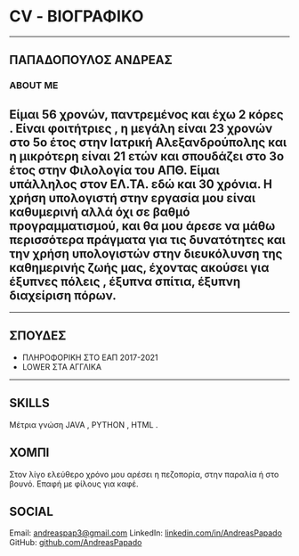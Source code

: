 # CV - ΒΙΟΓΡΑΦΙΚΟ
---
## ΠΑΠΑΔΟΠΟΥΛΟΣ ΑΝΔΡΕΑΣ
### ABOUT ME
Είμαι 56 χρονών, παντρεμένος και έχω 2 κόρες . Είναι φοιτήτριες , η μεγάλη είναι 23 χρονών στο 5ο έτος στην Ιατρική Αλεξανδρούπολης και η μικρότερη είναι 21 ετών και σπουδάζει στο 3ο έτος στην Φιλολογία του ΑΠΘ.
Είμαι υπάλληλος στον ΕΛ.ΤΑ. εδώ και 30 χρόνια. H χρήση υπολογιστή στην εργασία μου είναι καθυμερινή αλλά όχι σε βαθμό προγραμματισμού, και θα μου άρεσε να μάθω περισσότερα πράγματα για τις δυνατότητες και την χρήση υπολογιστών στην διευκόλυνση της καθημερινής ζωής μας, έχοντας ακούσει για έξυπνες πόλεις , έξυπνα σπίτια, έξυπνη διαχείριση πόρων. 
--- 

---
## ΣΠΟΥΔΕΣ
- ΠΛΗΡΟΦΟΡΙΚΗ ΣΤΟ ΕΑΠ 2017-2021
- LOWER  ΣΤΑ ΑΓΓΛΙΚΑ

---
## SKILLS
Μέτρια γνώση  JAVA , PYTHON , HTML .

## ΧΟΜΠΙ
Στον λίγο ελεύθερο χρόνο μου αρέσει η πεζοπορία, στην παραλία ή στο βουνό.
Επαφή με φίλους για καφέ. 

## SOCIAL
Email: <a href="mailto:andreaspap3@gmail.com">andreaspap3@gmail.com</a>
LinkedIn: <a href="https://linkedin.com/in/AndreasPapado" target="_blank">linkedin.com/in/AndreasPapado</a>
GitHub: <a href="https://github.com/AndreasPapado" target="_blank">github.com/AndreasPapado</a>

